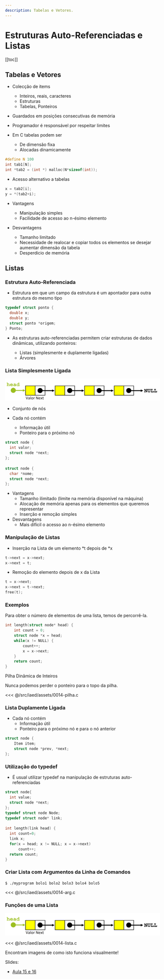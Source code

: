 ```yaml
---
description: Tabelas e Vetores.
---
```


# Estruturas Auto-Referenciadas e Listas

[[toc]]

## Tabelas e Vetores

- Colecção de items

  - Inteiros, reais, caracteres
  - Estruturas
  - Tabelas, Ponteiros

- Guardados em posições consecutivas de memória
- Programador é responsável por respeitar limites

- Em C tabelas podem ser
  - De dimensão fixa
  - Alocadas dinamicamente

```C
#define N 100
int tab1[N];
int *tab2 = (int *) malloc(N*sizeof(int));
```

- Acesso alternativo a tabelas

```C
x = tab2[i];
y = *(tab2+i);
```

- Vantagens

  - Manipulação simples
  - Facilidade de acesso ao n-ésimo elemento

- Desvantagens
  - Tamanho limitado
  - Necessidade de realocar e copiar todos os elementos se desejar aumentar dimensão da tabela
  - Desperdicio de memória

## Listas

### Estrutura Auto-Referenciada

- Estrutura em que um campo da estrutura é um
  apontador para outra estrutura do mesmo tipo

```C
typedef struct ponto {
  double x;
  double y;
  struct ponto *origem;
} Ponto;
```

- As estruturas auto-referenciadas permitem criar
  estruturas de dados dinâmicas, utilizando ponteiros:

  - Listas (simplesmente e duplamente ligadas)
  - Árvores

### Lista Simplesmente Ligada

<img src="./assets/0014-listaligada.png" alt="ligada" class="invert-dark2">

- Conjunto de nós

- Cada nó contém
  - Informação útil
  - Ponteiro para o próximo nó

```C
struct node {
  int valor;
  struct node *next;
};

struct node {
  char *nome;
  struct node *next;
};
```

- Vantagens
  - Tamanho ilimitado (limite na memória disponível na máquina)
  - Alocação de memória apenas para os elementos que queremos
    representar
  - Inserção e remoção simples
- Desvantagens
  - Mais difícil o acesso ao n-ésimo elemento

### Manipulação de Listas

- Inserção na Lista de um elemento *t depois de *x

```C
t->next = x->next;
x->next = t;
```

- Remoção do elemento depois de x da Lista

```C
t = x->next;
x->next = t->next;
free(t);
```

### Exemplos

Para obter o número de elementos de uma lista, temos de percorrê-la.

```C
int length(struct node* head) {
    int count = 0;
    struct node *x = head;
    while(x != NULL) {
        count++;
        x = x->next;
    }
    return count;
}
```

Pilha Dinâmica de Inteiros

Nunca podemos perder o ponteiro para o topo da pilha.

<<< @/src/iaed/assets/0014-pilha.c

### Lista Duplamente Ligada

- Cada nó contém
  - Informação útil
  - Ponteiro para o próximo nó e para o nó anterior

```C
struct node {
    Item item;
    struct node *prev, *next;
};
```

### Utilização do typedef

- É usual utilizar typedef na manipulação de estruturas
  auto-referenciadas

```C
struct node{
  int value;
  struct node *next;
};
typedef struct node Node;
typedef struct node* link;

int length(link head) {
  int count=0;
  link x;
  for(x = head; x != NULL; x = x->next)
      count++;
  return count;
}
```

### Criar Lista com Argumentos da Linha de Comandos

`$ ./myprogram bolo1 bolo2 bolo3 bolo4 bolo5`

<<< @/src/iaed/assets/0014-arg.c

### Funções de uma Lista

<img src="./assets/0014-listaligada.png" alt="ligada" class="invert-dark2">

<<< @/src/iaed/assets/0014-lista.c

Encontram imagens de como isto funciona visualmente!

Slides:

- [Aula 15 e 16](https://drive.google.com/file/d/1KMreQsdbgRuJX7hYuXrWx5WpTfTUw6Ce/view?usp=sharing)
